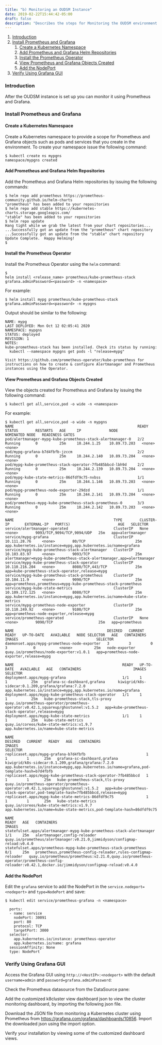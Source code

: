```yaml
---
title: "b) Monitoring an OUDSM Instance"
date: 2019-02-22T15:44:42-05:00
draft: false
description: "Describes the steps for Monitoring the OUDSM environment."
---
```


1. [Introduction](#introduction)
1. [Install Prometheus and Grafana](#install-prometheus-and-grafana)
	1. [Create a Kubernetes Namespace](#create-a-kubernetes-namespace)
	1. [Add Prometheus and Grafana Helm Repositories](#add-prometheus-and-grafana-helm-repositories)
	1. [Install the Prometheus Operator](#install-the-prometheus-operator)
	1. [View Prometheus and Grafana Objects Created](#view-prometheus-and-grafana-objects-created)
	1. [Add the NodePort](#add-the-nodeport)
1. [Verify Using Grafana GUI](#verify-using-grafana-gui)

### Introduction

After the OUDSM instance is set up you can monitor it using Prometheus and Grafana.

### Install Prometheus and Grafana

#### Create a Kubernetes Namespace

Create a Kubernetes namespace to provide a scope for Prometheus and Grafana objects such as pods and services that you create in the environment. To create your namespace issue the following command:

```
$ kubectl create ns mypgns
namespace/mypgns created
```

#### Add Prometheus and Grafana Helm Repositories

Add the Prometheus and Grafana Helm repositories by issuing the following commands:

```
$ helm repo add prometheus https://prometheus-community.github.io/helm-charts
"prometheus" has been added to your repositories
$ helm repo add stable https://kubernetes-charts.storage.googleapis.com/
"stable" has been added to your repositories
$ helm repo update
Hang tight while we grab the latest from your chart repositories...
...Successfully got an update from the "prometheus" chart repository
...Successfully got an update from the "stable" chart repository
Update Complete.  Happy Helming!
$
```

#### Install the Prometheus Operator

Install the Prometheus Operator using the `helm` command:

```
$
helm install <release_name> prometheus/kube-prometheus-stack grafana.adminPassword=<password> -n <namespace>
```

For example:

```
$ helm install mypg prometheus/kube-prometheus-stack grafana.adminPassword=<password> -n mypgns
```

Output should be similar to the following:

```
NAME: mypg
LAST DEPLOYED: Mon Oct 12 02:05:41 2020
NAMESPACE: mypgns
STATUS: deployed
REVISION: 1
NOTES:
kube-prometheus-stack has been installed. Check its status by running:
  kubectl --namespace mypgns get pods -l "release=mypg"

Visit https://github.com/prometheus-operator/kube-prometheus for instructions on how to create & configure Alertmanager and Prometheus instances using the Operator.
```

#### View Prometheus and Grafana Objects Created

View the objects created for Prometheus and Grafana by issuing the following command:

```
$ kubectl get all,service,pod -o wide -n <namespace>
```

For example:

```
$ kubectl get all,service,pod -o wide -n mypgns
NAME                                                         READY   STATUS        RESTARTS   AGE     IP             NODE           NOMINATED NODE   READINESS GATES
pod/alertmanager-mypg-kube-prometheus-stack-alertmanager-0   2/2     Running       0          25m     10.244.1.25    10.89.73.203   <none>           <none>
pod/mypg-grafana-b7d4fbfb-jzccm                              2/2     Running       0          25m     10.244.2.140   10.89.73.204   <none>           <none>
pod/mypg-kube-prometheus-stack-operator-7fb485bbcd-lbh9d     2/2     Running       0          25m     10.244.2.139   10.89.73.204   <none>           <none>
pod/mypg-kube-state-metrics-86dfdf9c75-nvbss                 1/1     Running       0          25m     10.244.1.146   10.89.73.203   <none>           <none>
pod/mypg-prometheus-node-exporter-29dzd                      1/1     Running       0          25m     10.244.2.141   10.89.73.204   <none>           <none>
pod/prometheus-mypg-kube-prometheus-stack-prometheus-0       3/3     Running       0          25m     10.244.2.142   10.89.73.203   <none>           <none>

NAME                                              TYPE        CLUSTER-IP       EXTERNAL-IP   PORT(S)                      AGE   SELECTOR
service/alertmanager-operated                     ClusterIP   None             <none>        9093/TCP,9094/TCP,9094/UDP   25m   app=alertmanager
service/mypg-grafana                              ClusterIP   10.111.28.76     <none>        80/TCP                       25m   app.kubernetes.io/instance=mypg,app.kubernetes.io/name=grafana
service/mypg-kube-prometheus-stack-alertmanager   ClusterIP   10.103.83.97     <none>        9093/TCP                     25m   alertmanager=mypg-kube-prometheus-stack-alertmanager,app=alertmanager
service/mypg-kube-prometheus-stack-operator       ClusterIP   10.110.216.204   <none>        8080/TCP,443/TCP             25m   app=kube-prometheus-stack-operator,release=mypg
service/mypg-kube-prometheus-stack-prometheus     ClusterIP   10.104.11.9      <none>        9090/TCP                     25m   app=prometheus,prometheus=mypg-kube-prometheus-stack-prometheus
service/mypg-kube-state-metrics                   ClusterIP   10.109.172.125   <none>        8080/TCP                     25m   app.kubernetes.io/instance=mypg,app.kubernetes.io/name=kube-state-metrics
service/mypg-prometheus-node-exporter             ClusterIP   10.110.249.92    <none>        9100/TCP                     25m   app=prometheus-node-exporter,release=mypg
service/prometheus-operated                       ClusterIP   None             <none>        9090/TCP                     25m   app=prometheus

NAME                                           DESIRED   CURRENT   READY   UP-TO-DATE   AVAILABLE   NODE SELECTOR   AGE   CONTAINERS      IMAGES                                    SELECTOR
daemonset.apps/mypg-prometheus-node-exporter   3         3         0       3            0           <none>          25m   node-exporter   quay.io/prometheus/node-exporter:v1.0.1   app=prometheus-node-exporter,release=mypg

NAME                                                  READY   UP-TO-DATE   AVAILABLE   AGE   CONTAINERS                        IMAGES                                                                               SELECTOR
deployment.apps/mypg-grafana                          1/1     1            1           25m   grafana-sc-dashboard,grafana      kiwigrid/k8s-sidecar:0.1.209,grafana/grafana:7.2.0                                   app.kubernetes.io/instance=mypg,app.kubernetes.io/name=grafana
deployment.apps/mypg-kube-prometheus-stack-operator   1/1     1            1           25m   kube-prometheus-stack,tls-proxy   quay.io/prometheus-operator/prometheus-operator:v0.42.1,squareup/ghostunnel:v1.5.2   app=kube-prometheus-stack-operator,release=mypg
deployment.apps/mypg-kube-state-metrics               1/1     1            1           25m   kube-state-metrics                quay.io/coreos/kube-state-metrics:v1.9.7                                             app.kubernetes.io/name=kube-state-metrics

NAME                                                             DESIRED   CURRENT   READY   AGE   CONTAINERS                        IMAGES                                                                               SELECTOR
replicaset.apps/mypg-grafana-b7d4fbfb                            1         1         1       25m   grafana-sc-dashboard,grafana      kiwigrid/k8s-sidecar:0.1.209,grafana/grafana:7.2.0                                   app.kubernetes.io/instance=mypg,app.kubernetes.io/name=grafana,pod-template-hash=b7d4fbfb
replicaset.apps/mypg-kube-prometheus-stack-operator-7fb485bbcd   1         1         1       25m   kube-prometheus-stack,tls-proxy   quay.io/prometheus-operator/prometheus-operator:v0.42.1,squareup/ghostunnel:v1.5.2   app=kube-prometheus-stack-operator,pod-template-hash=7fb485bbcd,release=mypg
replicaset.apps/mypg-kube-state-metrics-86dfdf9c75               1         1         1       25m   kube-state-metrics                quay.io/coreos/kube-state-metrics:v1.9.7                                             app.kubernetes.io/name=kube-state-metrics,pod-template-hash=86dfdf9c75

NAME                                                                    READY   AGE   CONTAINERS                                                       IMAGES
statefulset.apps/alertmanager-mypg-kube-prometheus-stack-alertmanager   1/1     25m   alertmanager,config-reloader                                     quay.io/prometheus/alertmanager:v0.21.0,jimmidyson/configmap-reload:v0.4.0
statefulset.apps/prometheus-mypg-kube-prometheus-stack-prometheus       0/1     25m   prometheus,prometheus-config-reloader,rules-configmap-reloader   quay.io/prometheus/prometheus:v2.21.0,quay.io/prometheus-operator/prometheus-config-reloader:v0.42.1,docker.io/jimmidyson/configmap-reload:v0.4.0

```

#### Add the NodePort

Edit the `grafana` service to add the NodePort in the `service.nodeport=<nodeport>` and `type=NodePort` and save:

```
$ kubectl edit service/prometheus-grafana -n <namespace>
 
  ports:
  - name: service
    nodePort: 30091
    port: 80
    protocol: TCP
    targetPort: 3000
  selector:
    app.kubernetes.io/instance: prometheus-operator
    app.kubernetes.io/name: grafana
  sessionAffinity: None
  type: NodePort

```

### Verify Using Grafana GUI

Access the Grafana GUI using `http://<HostIP>:<nodeport>` with the default `username=admin` and `password=grafana.adminPassword`:

Check the Prometheus datasource from the DataSource pane:

Add the customized k8cluster view dashboard json to view the cluster monitoring dashboard, by importing the following json file.

Download the JSON file from monitoring a Kubernetes cluster using Prometheus from https://grafana.com/grafana/dashboards/10856.  Import the downloaded json using the import option.

Verify your installation by viewing some of the customized dashboard views.
